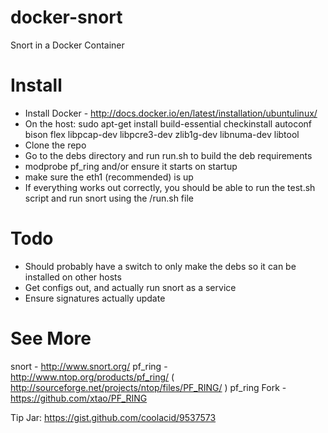 docker-snort
============

Snort in a Docker Container

Install
============

- Install Docker - http://docs.docker.io/en/latest/installation/ubuntulinux/
- On the host: sudo apt-get install build-essential checkinstall autoconf bison flex libpcap-dev libpcre3-dev zlib1g-dev libnuma-dev libtool
- Clone the repo
- Go to the debs directory and run run.sh to build the deb requirements
- modprobe pf_ring and/or ensure it starts on startup
- make sure the eth1 (recommended) is up
- If everything works out correctly, you should be able to run the test.sh script and run snort using the /run.sh file

Todo
====

- Should probably have a switch to only make the debs so it can be installed on other hosts
- Get configs out, and actually run snort as a service
- Ensure signatures actually update

See More
========

snort - http://www.snort.org/
pf_ring - http://www.ntop.org/products/pf_ring/ ( http://sourceforge.net/projects/ntop/files/PF_RING/ )
pf_ring Fork - https://github.com/xtao/PF_RING

Tip Jar: https://gist.github.com/coolacid/9537573